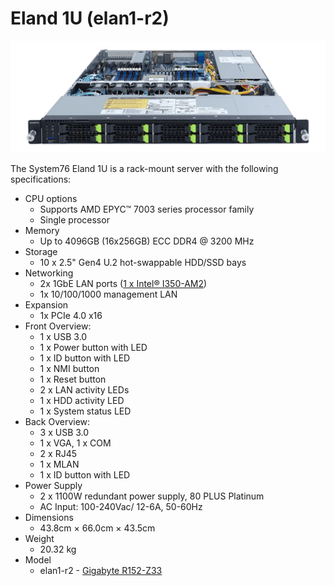 # Eland 1U (elan1-r2)

![Eland 1U](./img/elan1-r2-frontports.webp)

The System76 Eland 1U is a rack-mount server with the following specifications:

- CPU options
  - Supports AMD EPYC™ 7003 series processor family
  - Single processor
- Memory
  - Up to 4096GB (16x256GB) ECC DDR4 @ 3200 MHz
- Storage
  - 10 x 2.5" Gen4 U.2 hot-swappable HDD/SSD bays  
- Networking
  - 2x 1GbE LAN ports ([1 x Intel® I350-AM2](https://ark.intel.com/content/www/us/en/ark/products/52968/intel-ethernet-controller-i350am2.html))
  - 1x 10/100/1000 management LAN
- Expansion
  - 1x PCIe 4.0 x16
- Front Overview:
  - 1 x USB 3.0
  - 1 x Power button with LED
  - 1 x ID button with LED
  - 1 x NMI button
  - 1 x Reset button
  - 2 x LAN activity LEDs
  - 1 x HDD activity LED
  - 1 x System status LED
- Back Overview:
  - 3 x USB 3.0
  - 1 x VGA, 1 x COM
  - 2 x RJ45
  - 1 x MLAN
  - 1 x ID button with LED
- Power Supply
  - 2 x 1100W redundant power supply, 80 PLUS Platinum
  - AC Input: 100-240Vac/ 12-6A, 50-60Hz
- Dimensions
  - 43.8cm × 66.0cm × 43.5cm
- Weight
  - 20.32 kg
- Model
  - elan1-r2 - [Gigabyte R152-Z33](./elan1-r2_manual.pdf)
